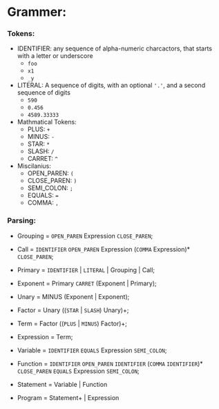 # Grammer:
### Tokens:
- IDENTIFIER: any sequence of alpha-numeric charcactors, that starts with a letter or underscore
    - `foo`
    - `x1`
    - `_y`
- LITERAL: A sequence of digits, with an optional `'.'`, and a second sequence of digits
    - `590`
    - `0.456`
    - `4589.33333`
- Mathmatical Tokens:
    - PLUS: `+`
    - MINUS: `-`
    - STAR: `*`
    - SLASH: `/`
    - CARRET: `^`
- Miscilanius:
    - OPEN_PAREN: `(`
    - CLOSE_PAREN: `)`
    - SEMI_COLON: `;`
    - EQUALS: `=`
    - COMMA: `,`

### Parsing:
- Grouping = `OPEN_PAREN` Expression `CLOSE_PAREN`;
- Call = `IDENTIFIER` `OPEN_PAREN` Expression (`COMMA` Expression)* `CLOSE_PAREN`;

- Primary = `IDENTIFIER` | `LITERAL` | Grouping | Call;
- Exponent = Primary `CARRET` (Exponent | Primary);
- Unary = MINUS (Exponent | Exponent);
- Factor = Unary ((`STAR` | `SLASH`) Unary)+;
- Term = Factor ((`PLUS` | `MINUS`) Factor)+;
- Expression = Term;

- Variable = `IDENTIFIER` `EQUALS` Expression `SEMI_COLON`;

- Function = `IDENTIFIER` `OPEN_PAREN` `IDENTIFIER` (`COMMA` `IDENTIFIER`)* `CLOSE_PAREN` `EQUALS` Expression `SEMI_COLON`;

- Statement = Variable | Function

- Program = Statement+ | Expression
